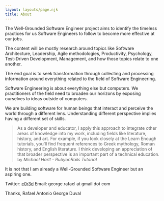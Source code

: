 ```yaml
---
layout: layouts/page.njk
title: About
---
```

The Well-Grounded Software Engineer project aims to identify the timeless practices for us Software Engineers to follow to become more effective at our jobs.

The content will be mostly research around topics like Software Architecture, Leadership, Agile methodologies, Productivity, Psychology, Test-Driven Development, Management, and how those topics relate to one another.

The end goal is to seek transformation through collecting and processing information around everything related to the field of Software Engineering.

Software Engineering is about everything else but computers. We practitioners of the field need to broaden our horizons by exposing ourselves to ideas outside of computers.

We are building software for human beings that interact and perceive the world through a different lens. Understanding different perspective implies having a different set of skills.

> As a developer and educator, I apply this approach to integrate other areas of knowledge into my work, including fields like literature, history, and art. For example, if you look closely at the Learn Enough tutorials, you’ll find frequent references to Greek mythology, Roman history, and English literature. I think developing an appreciation of that broader perspective is an important part of a technical education. by *Michael Harlt - RubyonRails Tutorial*

It is not that I am already a Well-Grounded Software Engineer but an aspiring one.

Twitter: [c0r3d](khttps://twitter.com/c0r3d)
Email: george.rafael at gmail dot com

Thanks,
Rafael Antonio George Duval